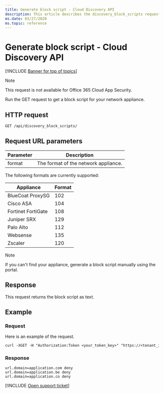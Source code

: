 ```yaml
---
title: Generate block script - Cloud Discovery API
description: This article describes the discovery_block_scripts request in Cloud App Security's Cloud Discovery API.
ms.date: 03/27/2020
ms.topic: reference
---
```

# Generate block script - Cloud Discovery API

[!INCLUDE [Banner for top of topics](includes/banner.md)]

> [!NOTE]
> This request is not available for Office 365 Cloud App Security.

Run the GET request to get a block script for your network appliance.

## HTTP request

```rest
GET /api/discovery_block_scripts/
```

## Request URL parameters

| Parameter | Description |
| --- | --- |
| format | The format of the network appliance. |

The following formats are currently supported:

| Appliance | Format |
| --- | --- |
| BlueCoat ProxySG | 102 |
| Cisco ASA | 104 |
| Fortinet FortiGate | 108 |
| Juniper SRX | 129 |
| Palo Alto | 112 |
| Websense | 135 |
| Zscaler | 120 |

> [!NOTE]
> If you can't find your appliance, generate a block script manually using the portal.

## Response

This request returns the block script as text.

## Example

### Request

Here is an example of the request.

```rest
curl -XGET -H "Authorization:Token <your_token_key>" "https://<tenant_id>.<tenant_region>.contoso.com/api/discovery_block_scripts/?format=102&type=banned"
```

### Response

```text
url.domain=application.com deny
url.domain=application.be deny
url.domain=application.co deny
```

[!INCLUDE [Open support ticket](includes/support.md)]
